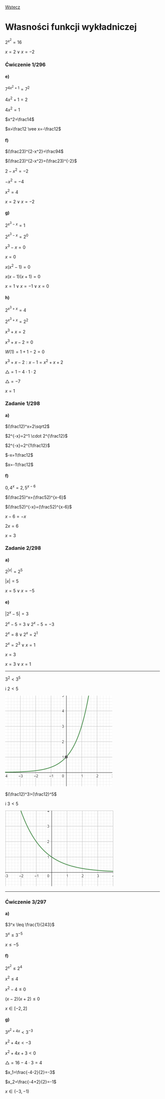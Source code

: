 [Wstecz](../matematyka.md)

# Własności funkcji wykładniczej

$`2^{x^2}=16`$

$`x=2 \vee x=-2`$

### Ćwiczenie 1/296

#### e)

$`7^{4x^2+1}=7^2`$

$`4x^2+1=2`$

$`4x^2=1`$

$`x^2=\frac14`$

$`x=\frac12 \vee x=-\frac12`$

#### f)

$`(\frac23)^{2-x^2}=\frac94`$

$`(\frac23)^{2-x^2}=(\frac23)^{-2}`$

$`2-x^2=-2`$

$`-x^2=-4`$

$`x^2=4`$

$`x=2 \vee x=-2`$

#### g)

$`2^{x^3-x}=1`$

$`2^{x^3-x}=2^0`$

$`x^3-x=0`$

$`x=0`$

$`x(x^2-1)=0`$

$`x(x-1)(x+1)=0`$

$`x=1 \vee x=-1 \vee x=0`$

#### h)

$`2^{x^3+x}=4`$

$`2^{x^3+x}=2^2`$

$`x^3+x=2`$

$`x^3+x-2=0`$

$`W(1)=1+1-2=0`$

$`x^3+x-2:x-1=x^2+x+2`$

$`\triangle=1-4 \cdot 1 \cdot 2`$

$`\triangle=-7`$

$`x=1`$

### Zadanie 1/298

#### a)

$`(\frac12)^x=2\sqrt2`$

$`2^{-x}=2^1 \cdot 2^{\frac12}`$

$`2^{-x}=2^{1\frac12}`$

$`-x=1\frac12`$

$`x=-1\frac12`$

#### f)

$`0,4^x=2,5^{x-6}`$

$`(\frac25)^x=(\frac52)^{x-6}`$

$`(\frac52)^{-x}=(\frac52)^{x-6}`$

$`x-6=-x`$

$`2x=6`$

$`x=3`$

### Zadanie 2/298

#### a)

$`2^{|x|}=2^5`$

$`|x|=5`$

$`x=5 \vee x=-5`$

#### e)

$`|2^x-5|=3`$

$`2^x-5=3 \vee 2^x-5=-3`$

$`2^x=8 \vee 2^x=2^1`$

$`2^x=2^3 \vee x=1`$

$`x=3`$

$`x=3 \vee x=1`$

<hr>

$`3^2<3^5`$

i $`2<5`$

![](3dox.png)

$`(\frac12)^3>(\frac12)^5`$

i $`3<5`$

![](1na2dox.png)

<hr>

### Ćwiczenie 3/297

#### a)

$`3^x \leq \frac{1}{243}`$

$`3^x \leq 3^{-5}`$

$`x \leq -5`$

#### f)

$`2^{x^2} \leq 2^4`$

$`x^2 \leq 4`$

$`x^2-4 \leq 0`$

$`(x-2)(x+2) \leq 0`$

$`x \in [-2,2]`$

#### g)

$`3^{x^2+4x}<3^{-3}`$

$`x^2+4x<-3`$

$`x^2+4x+3<0`$

$`\triangle=16-4 \cdot 3=4`$

$`x_1=\frac{-4-2}{2}=-3`$

$`x_2=\frac{-4+2}{2}=-1`$

$`x \in (-3,-1)`$
